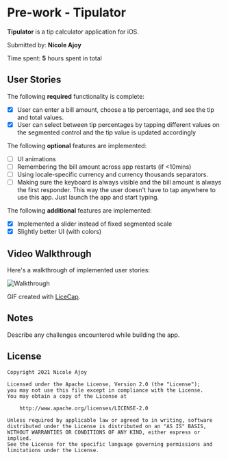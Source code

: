 # Pre-work - Tipulator

**Tipulator** is a tip calculator application for iOS.

Submitted by: **Nicole Ajoy**

Time spent: **5** hours spent in total

## User Stories

The following **required** functionality is complete:

* [X] User can enter a bill amount, choose a tip percentage, and see the tip and total values.
* [X] User can select between tip percentages by tapping different values on the segmented control and the tip value is updated accordingly

The following **optional** features are implemented:

* [ ] UI animations
* [ ] Remembering the bill amount across app restarts (if <10mins)
* [ ] Using locale-specific currency and currency thousands separators.
* [ ] Making sure the keyboard is always visible and the bill amount is always the first responder. This way the user doesn't have to tap anywhere to use this app. Just launch the app and start typing.

The following **additional** features are implemented:

- [X] Implemented a slider instead of fixed segmented scale
- [X] Slightly better UI (with colors)

## Video Walkthrough

Here's a walkthrough of implemented user stories:

![Walkthrough](https://github.com/nicoleajoy/CodePath-iOS/blob/main/misc/walkthrough.gif)

GIF created with [LiceCap](http://www.cockos.com/licecap/).

## Notes

Describe any challenges encountered while building the app.

## License

    Copyright 2021 Nicole Ajoy

    Licensed under the Apache License, Version 2.0 (the "License");
    you may not use this file except in compliance with the License.
    You may obtain a copy of the License at

        http://www.apache.org/licenses/LICENSE-2.0

    Unless required by applicable law or agreed to in writing, software
    distributed under the License is distributed on an "AS IS" BASIS,
    WITHOUT WARRANTIES OR CONDITIONS OF ANY KIND, either express or implied.
    See the License for the specific language governing permissions and
    limitations under the License.
